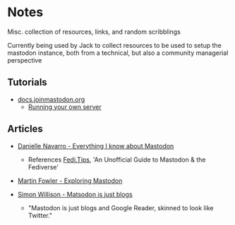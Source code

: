 # Notes

Misc. collection of resources, links, and random scribblings

Currently being used by Jack to collect resources to be used to setup the mastodon instance, both from a technical, but also a community managerial perspective

## Tutorials

- [docs.joinmastodon.org](https://docs.joinmastodon.org)
  - [Running your own server](https://docs.joinmastodon.org/user/run-your-own/)

## Articles

- [Danielle Navarro - Everything I know about Mastodon](https://blog.djnavarro.net/posts/2022-11-03_what-i-know-about-mastodon/)
  - References [Fedi.Tips](https://fedi.tips/), 'An Unofficial Guide to Mastodon & the Fediverse'

- [Martin Fowler - Exploring Mastodon](https://martinfowler.com/articles/exploring-mastodon.html)

- [Simon Willison - Matsodon is just blogs](https://simonwillison.net/2022/Nov/8/mastodon-is-just-blogs/)
  - "Mastodon is just blogs and Google Reader, skinned to look like Twitter."
